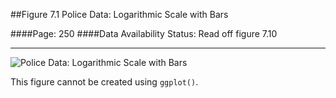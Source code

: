 ##Figure 7.1 Police Data: Logarithmic Scale with Bars

####Page: 250
####Data Availability Status: Read off figure 7.10
***
![`Police Data: Logarithmic Scale with Bars`](fig07-10_police-data-logarithmic-scale-with-bars.png)

This figure cannot be created using `ggplot()`.


